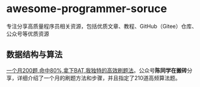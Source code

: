 # awesome-programmer-soruce
专注分享高质量程序员相关资源，包括优质文章、教程、GitHub（Gitee）仓库、公众号等优质资源

## 数据结构与算法

[一个月200题,命中80%,拿下BAT,我独特的高效刷题法](https://mp.weixin.qq.com/s/xr2abGNv8wDZJ-qyN4KewQ)。公众号**陈同学在搬砖**分享，详细介绍了一个月的刷题方法和步骤，并且指定了210道高频算法题。
